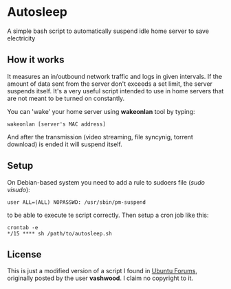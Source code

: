 # Autosleep
A simple bash script to automatically suspend idle home server to save electricity

## How it works

It measures an in/outbound network traffic and logs in given intervals. If the amount of data sent from the server don't exceeds a set limit, the server suspends itself. It's a very useful script intended to use in home servers that are not meant to be turned on constantly. 

You can 'wake' your home server using **wakeonlan** tool by typing:

	wakeonlan [server's MAC address]

And after the transmission (video streaming, file syncynig, torrent download) is ended it will suspend itself. 

## Setup

On Debian-based system you need to add a rule to sudoers file (_sudo visudo_):

	user ALL=(ALL) NOPASSWD: /usr/sbin/pm-suspend

to be able to execute te script correctly. Then setup a cron job like this:

	crontab -e
	*/15 **** sh /path/to/autosleep.sh

## License

This is just a modified version of a script I found in [Ubuntu Forums](http://ubuntuforums.org/showthread.php?t=530973&p=5195355#post5195355), originally posted by the user **vashwood**. I claim no copyright to it.